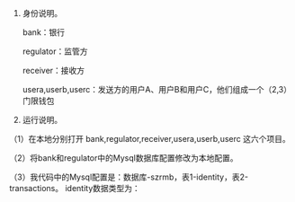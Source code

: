 1. 身份说明。
   
   bank：银行

   regulator：监管方

   receiver：接收方

   usera,userb,userc：发送方的用户A、用户B和用户C，他们组成一个（2,3）门限钱包
   
2. 运行说明。
   
（1）在本地分别打开 bank,regulator,receiver,usera,userb,userc 这六个项目。

（2）将bank和regulator中的Mysql数据库配置修改为本地配置。

（3）我代码中的Mysql配置是：数据库-szrmb，表1-identity，表2-transactions。
identity数据类型为：
